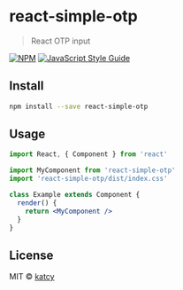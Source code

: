 # react-simple-otp

> React OTP input

[![NPM](https://img.shields.io/npm/v/react-simple-otp.svg)](https://www.npmjs.com/package/react-simple-otp) [![JavaScript Style Guide](https://img.shields.io/badge/code_style-standard-brightgreen.svg)](https://standardjs.com)

## Install

```bash
npm install --save react-simple-otp
```

## Usage

```jsx
import React, { Component } from 'react'

import MyComponent from 'react-simple-otp'
import 'react-simple-otp/dist/index.css'

class Example extends Component {
  render() {
    return <MyComponent />
  }
}
```

## License

MIT © [katcy](https://github.com/katcy)
